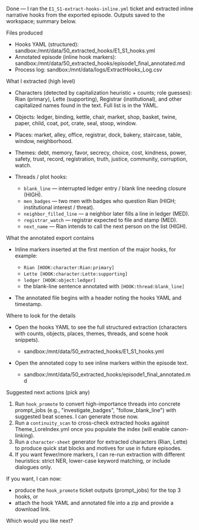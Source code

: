 Done — I ran the `E1_S1-extract-hooks-inline.yml` ticket and extracted inline narrative hooks from the exported episode. Outputs saved to the workspace; summary below.

Files produced

* Hooks YAML (structured): sandbox:/mnt/data/50\_extracted\_hooks/E1\_S1\_hooks.yml
* Annotated episode (inline hook markers): sandbox:/mnt/data/50\_extracted\_hooks/episode1\_final\_annotated.md
* Process log: sandbox:/mnt/data/logs/ExtractHooks\_Log.csv

What I extracted (high level)

* Characters (detected by capitalization heuristic + counts; role guesses): Rian (primary), Lette (supporting), Registrar (institutional), and other capitalized names found in the text. Full list is in the YAML.
* Objects: ledger, binding, kettle, chair, market, shop, basket, twine, paper, child, coat, pot, crate, seal, stoop, window.
* Places: market, alley, office, registrar, dock, bakery, staircase, table, window, neighborhood.
* Themes: debt, memory, favor, secrecy, choice, cost, kindness, power, safety, trust, record, registration, truth, justice, community, corruption, watch.
* Threads / plot hooks:

  * `blank_line` — interrupted ledger entry / blank line needing closure (HIGH).
  * `men_badges` — two men with badges who question Rian (HIGH; institutional interest / threat).
  * `neighbor_filled_line` — a neighbor later fills a line in ledger (MED).
  * `registrar_watch` — registrar expected to file and stamp (MED).
  * `next_name` — Rian intends to call the next person on the list (HIGH).

What the annotated export contains

* Inline markers inserted at the first mention of the major hooks, for example:

  * `Rian [HOOK:character:Rian:primary]`
  * `Lette [HOOK:character:Lette:supporting]`
  * `ledger [HOOK:object:ledger]`
  * the blank-line sentence annotated with `[HOOK:thread:blank_line]`
* The annotated file begins with a header noting the hooks YAML and timestamp.

Where to look for the details

* Open the hooks YAML to see the full structured extraction (characters with counts, objects, places, themes, threads, and scene hook snippets).

  * sandbox:/mnt/data/50\_extracted\_hooks/E1\_S1\_hooks.yml
* Open the annotated copy to see inline markers within the episode text.

  * sandbox:/mnt/data/50\_extracted\_hooks/episode1\_final\_annotated.md

Suggested next actions (pick any)

1. Run `hook_promote` to convert high-importance threads into concrete prompt\_jobs (e.g., "investigate\_badges", "follow\_blank\_line") with suggested beat scenes. I can generate those now.
2. Run a `continuity_scan` to cross-check extracted hooks against Theme\_LoreIndex.yml once you populate the index (will enable canon-linking).
3. Run a `character-sheet` generator for extracted characters (Rian, Lette) to produce quick stat blocks and motives for use in future episodes.
4. If you want fewer/more markers, I can re-run extraction with different heuristics: strict NER, lower-case keyword matching, or include dialogues only.

If you want, I can now:

* produce the `hook_promote` ticket outputs (prompt\_jobs) for the top 3 hooks, or
* attach the hook YAML and annotated file into a zip and provide a download link.

Which would you like next?
